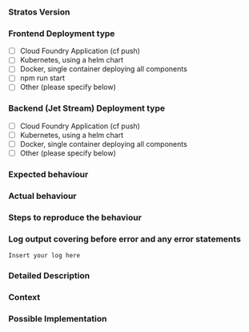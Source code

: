 <!--------- For bugs and general issues --------->
### Stratos Version
<!-- What version of Stratos does this related to? -->
<!-- Version information can be seen in the `About` page reached via the User Icon top right -->
<!-- If directly using code which branch, commit, etc did the source come from, what repository was it cloned from? -->

### Frontend Deployment type
<!--- Where is the frontend deployed? -->
<!--- Put an 'x' in one of the boxes below.  -->
<!--- Put an 'x' in one or more boxes below.  -->
* [ ] Cloud Foundry Application (cf push)
* [ ] Kubernetes, using a helm chart
* [ ] Docker, single container deploying all components
* [ ] npm run start
* [ ] Other (please specify below)

### Backend (Jet Stream) Deployment type
<!--- Where is the backend deployed?  -->
<!--- Put an 'x' in one or more boxes below.  -->
* [ ] Cloud Foundry Application (cf push)
* [ ] Kubernetes, using a helm chart
* [ ] Docker, single container deploying all components
* [ ] Other (please specify below)

### Expected behaviour

### Actual behaviour

### Steps to reproduce the behaviour

### Log output covering before error and any error statements
```
Insert your log here
```


<!--------- For feature requests --------->
### Detailed Description
<!--- Provide a detailed description of the change or addition you are proposing -->

### Context
<!--- Why is this change important to you? How would you use it? -->
<!--- How can it benefit other users? -->

### Possible Implementation
<!--- Not obligatory, but suggest an idea for implementing addition or change -->
